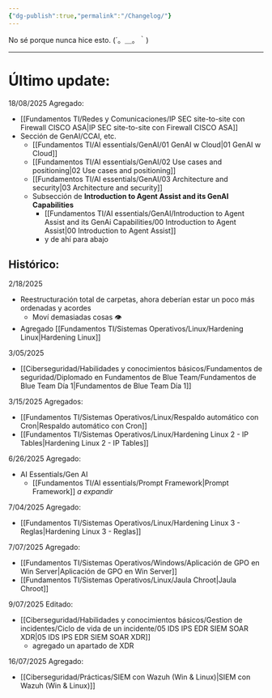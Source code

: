 ```yaml
---
{"dg-publish":true,"permalink":"/Changelog/"}
---
```


No sé porque nunca hice esto.
(´。＿。｀)

---
# Último update:
18/08/2025
Agregado:
- [[Fundamentos TI/Redes y Comunicaciones/IP SEC site-to-site con Firewall CISCO ASA\|IP SEC site-to-site con Firewall CISCO ASA]]
- Sección de GenAI/CCAI, etc.
	- [[Fundamentos TI/AI essentials/GenAI/01 GenAI w Cloud\|01 GenAI w Cloud]]
	- [[Fundamentos TI/AI essentials/GenAI/02 Use cases and positioning\|02 Use cases and positioning]]
	- [[Fundamentos TI/AI essentials/GenAI/03 Architecture and security\|03 Architecture and security]]
	- Subsección de **Introduction to Agent Assist and its GenAI Capabilities**
		- [[Fundamentos TI/AI essentials/GenAI/Introduction to Agent Assist and its GenAi Capabilities/00 Introduction to Agent Assist\|00 Introduction to Agent Assist]]
		- y de ahí para abajo

## Histórico:

2/18/2025
- Reestructuración total de carpetas, ahora deberían estar un poco más ordenadas y acordes
	- Moví demasiadas cosas 👁️
- Agregado [[Fundamentos TI/Sistemas Operativos/Linux/Hardening Linux\|Hardening Linux]]

3/05/2025
- [[Ciberseguridad/Habilidades y conocimientos básicos/Fundamentos de seguridad/Diplomado en Fundamentos de Blue Team/Fundamentos de Blue Team Día 1\|Fundamentos de Blue Team Día 1]]

3/15/2025
Agregados:
- [[Fundamentos TI/Sistemas Operativos/Linux/Respaldo automático con Cron\|Respaldo automático con Cron]]
- [[Fundamentos TI/Sistemas Operativos/Linux/Hardening Linux 2 - IP Tables\|Hardening Linux 2 - IP Tables]]

6/26/2025
Agregado:
- AI Essentials/Gen AI
	- [[Fundamentos TI/AI essentials/Prompt Framework\|Prompt Framework]]
*a expandir*

7/04/2025
Agregado:
- [[Fundamentos TI/Sistemas Operativos/Linux/Hardening Linux 3 - Reglas\|Hardening Linux 3 - Reglas]]

7/07/2025
Agregado:
- [[Fundamentos TI/Sistemas Operativos/Windows/Aplicación de GPO en Win Server\|Aplicación de GPO en Win Server]]
- [[Fundamentos TI/Sistemas Operativos/Linux/Jaula Chroot\|Jaula Chroot]]

9/07/2025
Editado:
- [[Ciberseguridad/Habilidades y conocimientos básicos/Gestion de incidentes/Ciclo de vida de un incidente/05 IDS IPS EDR SIEM SOAR XDR\|05 IDS IPS EDR SIEM SOAR XDR]]
	- agregado un apartado de XDR

16/07/2025
Agregado:
- [[Ciberseguridad/Prácticas/SIEM con Wazuh (Win & Linux)\|SIEM con Wazuh (Win & Linux)]]

